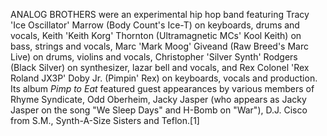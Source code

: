 ANALOG BROTHERS were an experimental hip hop band featuring Tracy 'Ice Oscillator' Marrow (Body Count's Ice-T) on keyboards, drums and vocals, Keith 'Keith Korg' Thornton (Ultramagnetic MCs' Kool Keith) on bass, strings and vocals, Marc 'Mark Moog' Giveand (Raw Breed's Marc Live) on drums, violins and vocals, Christopher 'Silver Synth' Rodgers (Black Silver) on synthesizer, lazar bell and vocals, and Rex Colonel 'Rex Roland JX3P' Doby Jr. (Pimpin' Rex) on keyboards, vocals and production. Its album _Pimp to Eat_ featured guest appearances by various members of Rhyme Syndicate, Odd Oberheim, Jacky Jasper (who appears as Jacky Jasper on the song "We Sleep Days" and H-Bomb on "War"), D.J. Cisco from S.M., Synth-A-Size Sisters and Teflon.[1]
